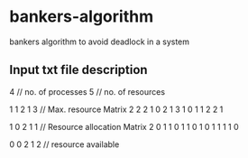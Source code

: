 # bankers-algorithm
bankers algorithm to avoid deadlock in a system

Input txt file description
------------------------------
4 // no. of processes
5 // no. of resources

1 1 2 1 3   // Max. resource Matrix
2 2 2 1 0
2 1 3 1 0
1 1 2 2 1

1 0 2 1 1    // Resource allocation Matrix
2 0 1 1 0
1 1 0 1 0
1 1 1 1 0

0 0 2 1 2    // resource available
